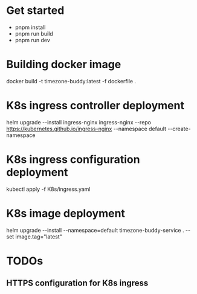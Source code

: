 # Get started
- pnpm install
- pnpm run build
- pnpm run dev


# Building docker image

docker build -t timezone-buddy:latest -f dockerfile .

# K8s ingress controller deployment

helm upgrade --install ingress-nginx ingress-nginx --repo https://kubernetes.github.io/ingress-nginx --namespace default --create-namespace

# K8s ingress configuration deployment

kubectl apply -f K8s/ingress.yaml

# K8s image deployment

helm upgrade --install --namespace=default timezone-buddy-service .  --set image.tag="latest"

# TODOs
## HTTPS configuration for K8s ingress

